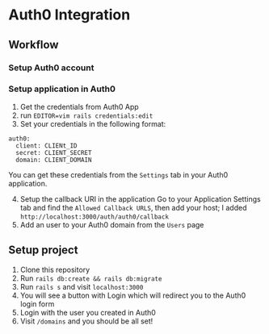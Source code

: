 # Auth0 Integration

## Workflow

### Setup Auth0 account
### Setup application in Auth0

1. Get the credentials from Auth0 App
2. run `EDITOR=vim rails credentials:edit`
3. Set your credentials in the following format:
```
auth0:
  client: CLIENt_ID
  secret: CLIENT_SECRET
  domain: CLIENT_DOMAIN
```
You can get these credentials from the `Settings` tab in your Auth0 application.

4. Setup the callback URI in the application
Go to your Application Settings tab and find the `Allowed Callback URLS`, then add your host; I added `http://localhost:3000/auth/auth0/callback`
5. Add an user to your Auth0 domain from the `Users` page

## Setup project
1. Clone this repository
2. Run `rails db:create && rails db:migrate`
3. Run `rails s` and visit `localhost:3000`
4. You will see a button with Login which will redirect you to the Auth0 login form
5. Login with the user you created in Auth0 
6. Visit `/domains` and you should be all set!
